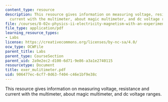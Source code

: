 ```yaml
---
content_type: resource
description: This resource gives information on measuring voltage, resistance and
  current with the multimeter, about magic multimeter, and dc voltage ranges.
file: /courses/8-02x-physics-ii-electricity-magnetism-with-an-experimental-focus-spring-2005/906477ec6cf70d63f404c46e1bf9e38c_exer_mulitimeter.pdf
file_type: application/pdf
learning_resource_types:
- Labs
license: https://creativecommons.org/licenses/by-nc-sa/4.0/
ocw_type: OCWFile
parent_title: Labs
parent_type: CourseSection
parent_uid: 2a9e2ec2-d100-6d71-9e86-a3a1e2740115
resourcetype: Document
title: exer_mulitimeter.pdf
uid: 906477ec-6cf7-0d63-f404-c46e1bf9e38c
---
```

This resource gives information on measuring voltage, resistance and current with the multimeter, about magic multimeter, and dc voltage ranges.